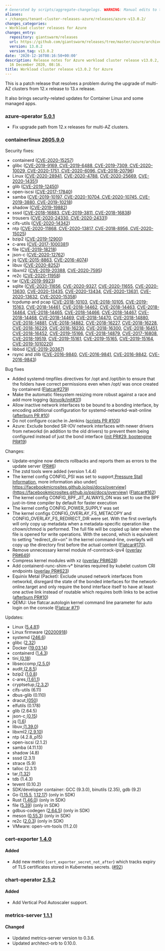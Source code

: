 ```yaml
---
# Generated by scripts/aggregate-changelogs. WARNING: Manual edits to this files will be overwritten.
aliases:
- /changes/tenant-cluster-releases-azure/releases/azure-v13.0.2/
changes_categories:
- Workload cluster releases for Azure
changes_entry:
  repository: giantswarm/releases
  url: https://github.com/giantswarm/releases/tree/master/azure/archived/v13.0.2
  version: 13.0.2
  version_tag: v13.0.2
date: '2020-12-16T08:16:50+00:00'
description: Release notes for Azure workload cluster release v13.0.2, published on
  16 December 2020, 08:16.
title: Workload cluster release v13.0.2 for Azure
---
```


This is a patch release that resolves a problem during the upgrade of multi-AZ clusters from 12.x release to 13.x release.

It also brings security-related updates for Container Linux and some managed apps.

### azure-operator [5.0.1](https://github.com/giantswarm/aws-operator/releases/tag/v5.0.1)

*  Fix upgrade path from 12.x releases for multi-AZ clusters.

### containerlinux [2605.9.0](https://www.flatcar-linux.org/releases/#release-2605.9.0)

Security fixes:

*   containerd ([CVE-2020-15257](https://nvd.nist.gov/vuln/detail/CVE-2020-15257))
*   glibc ([CVE-2019-9169](https://nvd.nist.gov/vuln/detail/CVE-2019-9169),[ CVE-2019-6488](https://nvd.nist.gov/vuln/detail/CVE-2019-6488),[ CVE-2019-7309](https://nvd.nist.gov/vuln/detail/CVE-2019-7309),[ CVE-2020-10029](https://nvd.nist.gov/vuln/detail/CVE-2020-10029),[ CVE-2020-1751](https://nvd.nist.gov/vuln/detail/CVE-2020-1751),[ CVE-2020-6096](https://nvd.nist.gov/vuln/detail/CVE-2020-6096),[ CVE-2018-20796](https://nvd.nist.gov/vuln/detail/CVE-2018-20796))
*   Linux ([CVE-2020-28941](https://nvd.nist.gov/vuln/detail/CVE-2020-28941), [CVE-2020-4788](https://nvd.nist.gov/vuln/detail/CVE-2020-4788), [CVE-2020-25669](https://nvd.nist.gov/vuln/detail/CVE-2020-25669), [CVE-2020-14351](https://nvd.nist.gov/vuln/detail/CVE-2020-14351))
*   glib ([CVE-2019-12450](https://nvd.nist.gov/vuln/detail/CVE-2019-12450))
*   open-iscsi ([CVE-2017-17840](https://nvd.nist.gov/vuln/detail/CVE-2017-17840))
*   samba ([CVE-2019-10197](https://nvd.nist.gov/vuln/detail/CVE-2019-10197),[ CVE-2020-10704](https://nvd.nist.gov/vuln/detail/CVE-2020-10704),[ CVE-2020-10745](https://nvd.nist.gov/vuln/detail/CVE-2020-10745),[ CVE-2019-3880](https://nvd.nist.gov/vuln/detail/CVE-2019-3880),[ CVE-2019-10218](https://nvd.nist.gov/vuln/detail/CVE-2019-10218))
*   shadow ([CVE-2019-19882](https://nvd.nist.gov/vuln/detail/CVE-2019-19882))
*   sssd ([CVE-2018-16883](https://nvd.nist.gov/vuln/detail/CVE-2018-16883),[ CVE-2019-3811](https://nvd.nist.gov/vuln/detail/CVE-2019-3811),[ CVE-2018-16838](https://nvd.nist.gov/vuln/detail/CVE-2018-16838))
*   trousers ([CVE-2020-24330](https://nvd.nist.gov/vuln/detail/CVE-2020-24330),[ CVE-2020-24331](https://nvd.nist.gov/vuln/detail/CVE-2020-24331))
*   cifs-utils ([CVE-2020-14342](https://nvd.nist.gov/vuln/detail/CVE-2020-14342))
*   ntp ([CVE-2020-11868](https://nvd.nist.gov/vuln/detail/CVE-2020-11868),[ CVE-2020-13817](https://nvd.nist.gov/vuln/detail/CVE-2020-13817),[ CVE-2018-8956](https://nvd.nist.gov/vuln/detail/CVE-2018-8956),[ CVE-2020-15025](https://nvd.nist.gov/vuln/detail/CVE-2020-15025))
*   bzip2 ([CVE-2019-12900](https://nvd.nist.gov/vuln/detail/CVE-2019-12900))
*   c-ares ([CVE-2017-1000381](https://nvd.nist.gov/vuln/detail/CVE-2017-1000381))
*   file ([CVE-2019-18218](https://nvd.nist.gov/vuln/detail/CVE-2019-18218))
*   json-c ([CVE-2020-12762](https://nvd.nist.gov/vuln/detail/CVE-2020-12762))
*   jq ([CVE-2015-8863](https://nvd.nist.gov/vuln/detail/CVE-2015-8863), [CVE-2016-4074](https://nvd.nist.gov/vuln/detail/CVE-2016-4074))
*   libuv ([CVE-2020-8252](https://nvd.nist.gov/vuln/detail/CVE-2020-8252))
*   libxml2 ([CVE-2019-20388](https://nvd.nist.gov/vuln/detail/CVE-2019-20388), [CVE-2020-7595](https://nvd.nist.gov/vuln/detail/CVE-2020-7595))
*   re2c ([CVE-2020-11958](https://nvd.nist.gov/vuln/detail/CVE-2020-11958))
*   tar ([CVE-2019-9923](https://nvd.nist.gov/vuln/detail/CVE-2019-9923))
*   sqlite ([CVE-2020-11656](https://nvd.nist.gov/vuln/detail/CVE-2020-11656), [CVE-2020-9327](https://nvd.nist.gov/vuln/detail/CVE-2020-9327), [CVE-2020-11655](https://nvd.nist.gov/vuln/detail/CVE-2020-11655), [CVE-2020-13630](https://nvd.nist.gov/vuln/detail/CVE-2020-13630), [CVE-2020-13435](https://nvd.nist.gov/vuln/detail/CVE-2020-13435), [CVE-2020-13434](https://nvd.nist.gov/vuln/detail/CVE-2020-13434), [CVE-2020-13631](https://nvd.nist.gov/vuln/detail/CVE-2020-13631), [CVE-2020-13632](https://nvd.nist.gov/vuln/detail/CVE-2020-13632), [CVE-2020-15358](https://nvd.nist.gov/vuln/detail/CVE-2020-15358))
*   tcpdump and pcap ([CVE-2018-10103](https://nvd.nist.gov/vuln/detail/CVE-2018-10103), [CVE-2018-10105](https://nvd.nist.gov/vuln/detail/CVE-2018-10105), [CVE-2019-15163](https://nvd.nist.gov/vuln/detail/CVE-2019-15163), [CVE-2018-14461](https://nvd.nist.gov/vuln/detail/CVE-2018-14461), [CVE-2018-14462](https://nvd.nist.gov/vuln/detail/CVE-2018-14462), [CVE-2018-14463](https://nvd.nist.gov/vuln/detail/CVE-2018-14463), [CVE-2018-14464](https://nvd.nist.gov/vuln/detail/CVE-2018-14464), [CVE-2018-14465](https://nvd.nist.gov/vuln/detail/CVE-2018-14465), [CVE-2018-14466](https://nvd.nist.gov/vuln/detail/CVE-2018-14466), [CVE-2018-14467](https://nvd.nist.gov/vuln/detail/CVE-2018-14467), [CVE-2018-14468](https://nvd.nist.gov/vuln/detail/CVE-2018-14468), [CVE-2018-14469](https://nvd.nist.gov/vuln/detail/CVE-2018-14469), [CVE-2018-14470](https://nvd.nist.gov/vuln/detail/CVE-2018-14470), [CVE-2018-14880](https://nvd.nist.gov/vuln/detail/CVE-2018-14880), [CVE-2018-14881](https://nvd.nist.gov/vuln/detail/CVE-2018-14881), [CVE-2018-14882](https://nvd.nist.gov/vuln/detail/CVE-2018-14882), [CVE-2018-16227](https://nvd.nist.gov/vuln/detail/CVE-2018-16227), [CVE-2018-16228](https://nvd.nist.gov/vuln/detail/CVE-2018-16228), [CVE-2018-16229](https://nvd.nist.gov/vuln/detail/CVE-2018-16229), [CVE-2018-16230](https://nvd.nist.gov/vuln/detail/CVE-2018-16230), [CVE-2018-16300](https://nvd.nist.gov/vuln/detail/CVE-2018-16300), [CVE-2018-16451](https://nvd.nist.gov/vuln/detail/CVE-2018-16451), [CVE-2018-16452](https://nvd.nist.gov/vuln/detail/CVE-2018-16452), [CVE-2019-15166](https://nvd.nist.gov/vuln/detail/CVE-2019-15166), [CVE-2018-14879](https://nvd.nist.gov/vuln/detail/CVE-2018-14879), [CVE-2017-16808](https://nvd.nist.gov/vuln/detail/CVE-2017-16808), [CVE-2018-19519](https://nvd.nist.gov/vuln/detail/CVE-2018-19519), [CVE-2019-15161](https://nvd.nist.gov/vuln/detail/CVE-2019-15161), [CVE-2019-15165](https://nvd.nist.gov/vuln/detail/CVE-2019-15165), [CVE-2019-15164](https://nvd.nist.gov/vuln/detail/CVE-2019-15164), [CVE-2019-1010220](https://nvd.nist.gov/vuln/detail/CVE-2019-1010220))
*   libbsd ([CVE-2019-20367](https://nvd.nist.gov/vuln/detail/CVE-2019-20367))
*   rsync and zlib ([CVE-2016-9840](https://nvd.nist.gov/vuln/detail/CVE-2016-9840), [CVE-2016-9841](https://nvd.nist.gov/vuln/detail/CVE-2016-9841), [CVE-2016-9842](https://nvd.nist.gov/vuln/detail/CVE-2016-9842), [CVE-2016-9843](https://nvd.nist.gov/vuln/detail/CVE-2016-9843))

Bug fixes

*   Added systemd-tmpfiles directives for /opt and /opt/bin to ensure that the folders have correct permissions even when /opt/ was once created by containerd ([Flatcar#279](https://github.com/kinvolk/Flatcar/issues/279))
*   Make the automatic filesystem resizing more robust against a race and add more logging ([kinvolk/init#31](https://github.com/kinvolk/init/pull/31))
*   Allow inactive network interfaces to be bound to a bonding interface, by encoding additional configuration for systemd-networkd-wait-online ([afterburn PR #10](https://github.com/flatcar-linux/afterburn/pull/10))
*   Do not configure ccache in Jenkins ([scripts PR #100](https://github.com/flatcar-linux/scripts/pull/100))
*   Azure: Exclude bonded SR-IOV network interfaces with newer drivers from networkd (in addition to the old drivers) to prevent them being configured instead of just the bond interface ([init PR#29](https://github.com/flatcar-linux/init/pull/29),[ bootengine PR#19](https://github.com/flatcar-linux/bootengine/pull/19))

Changes:

*   Update-engine now detects rollbacks and reports them as errors to the update server ([PR#6](https://github.com/flatcar-linux/update_engine/pull/6))
*   The zstd tools were added (version 1.4.4)
*   The kernel config CONFIG_PSI was set to support[ Pressure Stall Information](https://www.kernel.org/doc/html/latest/accounting/psi.html), more information also under[ https://facebookmicrosites.github.io/psi/docs/overview](https://facebookmicrosites.github.io/psi/docs/overview) ([Flatcar#162](https://github.com/flatcar-linux/Flatcar/issues/162))
*   The kernel config CONFIG_BPF_JIT_ALWAYS_ON was set to use the BPF just-in-time compiler by default for faster execution
*   The kernel config CONFIG_POWER_SUPPLY was set
*   The kernel configs CONFIG_OVERLAY_FS_METACOPY and CONFIG_OVERLAY_FS_REDIRECT_DIR were set. With the first overlayfs will only copy up metadata when a metadata-specific operation like chown/chmod is performed. The full file will be copied up later when the file is opened for write operations. With the second, which is equivalent to setting "redirect_dir=on" in the kernel command-line, overlayfs will copy up the directory first before the actual content ([Flatcar#170](https://github.com/kinvolk/Flatcar/issues/170)).
*   Remove unnecessary kernel module nf-conntrack-ipv4 ([overlay PR#649](https://github.com/flatcar-linux/coreos-overlay/pull/649))
*   Compress kernel modules with xz ([overlay PR#628](https://github.com/flatcar-linux/coreos-overlay/pull/628))
*   Add containerd-runc-shim-v* binaries required by kubelet custom CRI endpoints ([overlay PR#623](https://github.com/flatcar-linux/coreos-overlay/pull/623))
*   Equinix Metal (Packet): Exclude unused network interfaces from networkd, disregard the state of the bonded interfaces for the network-online.target and only require the bond interface itself to have at least one active link instead of routable which requires both links to be active ([afterburn PR#10](https://github.com/flatcar-linux/afterburn/pull/10))
*   QEMU: Use flatcar.autologin kernel command line parameter for auto login on the console ([Flatcar #71](https://github.com/flatcar-linux/Flatcar/issues/71))

Updates:

*   Linux ([5.4.81](https://lwn.net/Articles/838790/))
*   Linux firmware ([20200918](https://git.kernel.org/pub/scm/linux/kernel/git/firmware/linux-firmware.git/tag/?h=20200918))
*   systemd ([246.6](https://github.com/systemd/systemd-stable/releases/tag/v246.6))
*   glibc ([2.32](https://lwn.net/Articles/828210/))
*   Docker ([19.03.14](https://github.com/docker/docker-ce/releases/tag/v19.03.14))
*   containerd ([1.4.3](https://github.com/containerd/containerd/releases/tag/v1.4.3))
*   tini[ (0.18](https://github.com/krallin/tini/releases/tag/v0.18.0))
*   libseccomp[ (2.5.0](https://github.com/seccomp/libseccomp/releases/tag/v2.5.0))
*   audit[ (2.8.5](https://github.com/linux-audit/audit-userspace/releases/tag/v2.8.5))
*   bzip2 ([1.0.8](https://sourceware.org/git/?p=bzip2.git;a=blob;f=CHANGES;h=30afead2586b6d64f50988a41d394a0131b38949;hb=HEAD#l342))
*   c-ares[ (1.61.1](https://github.com/c-ares/c-ares/releases/tag/cares-1_16_1))
*   cryptsetup[ (2.3.2](https://gitlab.com/cryptsetup/cryptsetup/-/tags/v2.3.2))
*   cifs-utils (6.11)
*   dbus-glib (0.110)
*   dracut[ (050](https://github.com/dracutdevs/dracut/releases/tag/050))
*   elfutils (0.178)
*   glib (2.64.5)
*   json-c[ (0.15](https://github.com/json-c/json-c/releases/tag/json-c-0.15-20200726))
*   jq ([1.6](https://github.com/stedolan/jq/releases/tag/jq-1.6))
*   libuv[ (1.39.0](https://github.com/libuv/libuv/releases/tag/v1.39.0))
*   libxml2[ (2.9.10](https://gitlab.gnome.org/GNOME/libxml2/-/tags/v2.9.10))
*   ntp (4.2.8_p15)
*   open-iscsi (2.1.2)
*   samba (4.11.13)
*   shadow (4.8)
*   sssd (2.3.1)
*   strace (5.9)
*   talloc (2.3.1)
*   tar[ (1.32](https://git.savannah.gnu.org/cgit/tar.git/tag/?h=release_1_32))
*   tdb (1.4.3)
*   tevent (0.10.2)
*   SDK/developer container: GCC (9.3.0), binutils (2.35), gdb (9.2)
*   Go ([1.15.5](https://go.googlesource.com/go/+/refs/tags/go1.15.5), [1.12.17](https://go.googlesource.com/go/+/refs/tags/go1.12.17)) (only in SDK)
*   Rust ([1.46.0](https://blog.rust-lang.org/2020/08/27/Rust-1.46.0.html)) (only in SDK)
*   file ([5.39](https://github.com/file/file/tree/FILE5_39)) (only in SDK)
*   gdbus-codegen ([2.64.5](https://gitlab.gnome.org/GNOME/glib/-/tags/2.64.5)) (only in SDK)
*   meson ([0.55.3](https://github.com/mesonbuild/meson/releases/tag/0.55.3)) (only in SDK)
*   re2c ([2.0.3](https://re2c.org/releases/release_notes.html#release-2-0-3)) (only in SDK)
*   VMware: open-vm-tools (11.2.0)

### cert-exporter [1.4.0](https://github.com/giantswarm/cert-exporter/releases/tag/v1.4.0)

#### Added
- Add new metric (`cert_exporter_secret_not_after`) which tracks expiry of TLS certificates stored in Kubernetes secrets. ([#92](https://github.com/giantswarm/cert-exporter/pull/92))

### chart-operator [2.5.2](https://github.com/giantswarm/chart-operator/releases/tag/v2.5.2)

#### Added
- Add Vertical Pod Autoscaler support.

### metrics-server [1.1.1](https://github.com/giantswarm/metrics-server-app/releases/tag/v1.1.1)

#### Changed
- Updated metrics-server version to 0.3.6.
- Updated architect-orb to 0.10.0.
